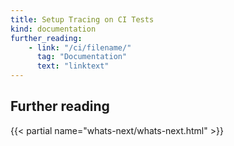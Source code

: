 ```yaml
---
title: Setup Tracing on CI Tests
kind: documentation
further_reading:
    - link: "/ci/filename/"
      tag: "Documentation"
      text: "linktext"
---
```



## Further reading

{{< partial name="whats-next/whats-next.html" >}}

